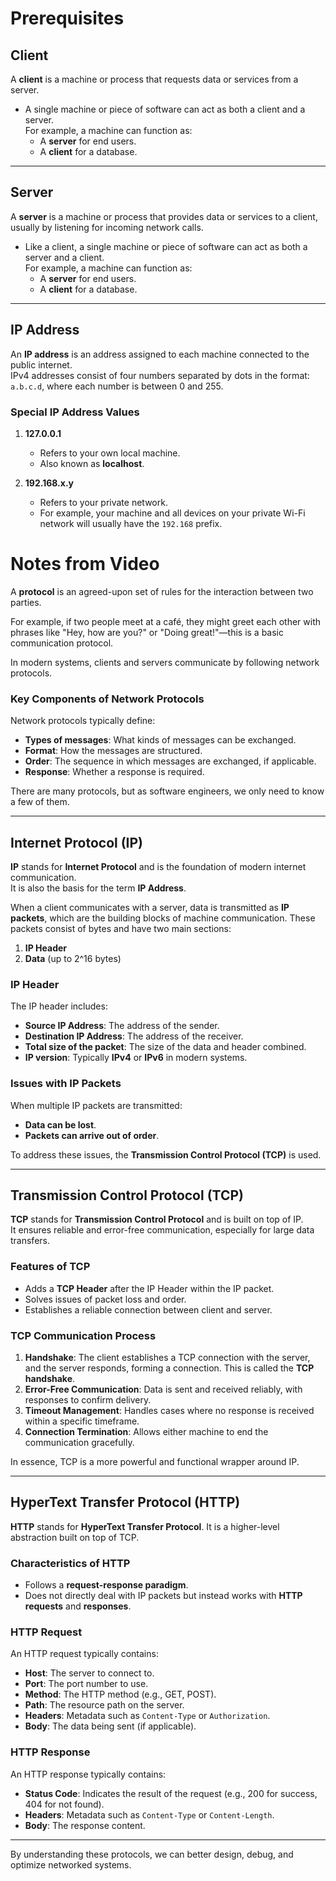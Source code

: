 # Prerequisites

## Client
A **client** is a machine or process that requests data or services from a server.

- A single machine or piece of software can act as both a client and a server.  
  For example, a machine can function as:
  - A **server** for end users.
  - A **client** for a database.

---

## Server
A **server** is a machine or process that provides data or services to a client, usually by listening for incoming network calls.

- Like a client, a single machine or piece of software can act as both a server and a client.  
  For example, a machine can function as:
  - A **server** for end users.
  - A **client** for a database.

---

## IP Address
An **IP address** is an address assigned to each machine connected to the public internet.  
IPv4 addresses consist of four numbers separated by dots in the format: `a.b.c.d`, where each number is between 0 and 255.

### Special IP Address Values
1. **127.0.0.1**  
   - Refers to your own local machine.  
   - Also known as **localhost**.

2. **192.168.x.y**  
   - Refers to your private network.  
   - For example, your machine and all devices on your private Wi-Fi network will usually have the `192.168` prefix.


# Notes from Video

A **protocol** is an agreed-upon set of rules for the interaction between two parties.

For example, if two people meet at a café, they might greet each other with phrases like "Hey, how are you?" or "Doing great!"—this is a basic communication protocol.

In modern systems, clients and servers communicate by following network protocols.

### Key Components of Network Protocols
Network protocols typically define:
- **Types of messages**: What kinds of messages can be exchanged.
- **Format**: How the messages are structured.
- **Order**: The sequence in which messages are exchanged, if applicable.
- **Response**: Whether a response is required.

There are many protocols, but as software engineers, we only need to know a few of them.

---

## Internet Protocol (IP)

**IP** stands for **Internet Protocol** and is the foundation of modern internet communication.  
It is also the basis for the term **IP Address**.

When a client communicates with a server, data is transmitted as **IP packets**, which are the building blocks of machine communication. These packets consist of bytes and have two main sections:

1. **IP Header**
2. **Data** (up to 2^16 bytes)

### IP Header
The IP header includes:
- **Source IP Address**: The address of the sender.
- **Destination IP Address**: The address of the receiver.
- **Total size of the packet**: The size of the data and header combined.
- **IP version**: Typically **IPv4** or **IPv6** in modern systems.

### Issues with IP Packets
When multiple IP packets are transmitted:
- **Data can be lost**.
- **Packets can arrive out of order**.

To address these issues, the **Transmission Control Protocol (TCP)** is used.

---

## Transmission Control Protocol (TCP)

**TCP** stands for **Transmission Control Protocol** and is built on top of IP.  
It ensures reliable and error-free communication, especially for large data transfers.

### Features of TCP
- Adds a **TCP Header** after the IP Header within the IP packet.
- Solves issues of packet loss and order.
- Establishes a reliable connection between client and server.

### TCP Communication Process
1. **Handshake**: The client establishes a TCP connection with the server, and the server responds, forming a connection. This is called the **TCP handshake**.
2. **Error-Free Communication**: Data is sent and received reliably, with responses to confirm delivery.
3. **Timeout Management**: Handles cases where no response is received within a specific timeframe.
4. **Connection Termination**: Allows either machine to end the communication gracefully.

In essence, TCP is a more powerful and functional wrapper around IP.

---

## HyperText Transfer Protocol (HTTP)

**HTTP** stands for **HyperText Transfer Protocol**. It is a higher-level abstraction built on top of TCP.  

### Characteristics of HTTP
- Follows a **request-response paradigm**.
- Does not directly deal with IP packets but instead works with **HTTP requests** and **responses**.

### HTTP Request
An HTTP request typically contains:
- **Host**: The server to connect to.
- **Port**: The port number to use.
- **Method**: The HTTP method (e.g., GET, POST).
- **Path**: The resource path on the server.
- **Headers**: Metadata such as `Content-Type` or `Authorization`.
- **Body**: The data being sent (if applicable).

### HTTP Response
An HTTP response typically contains:
- **Status Code**: Indicates the result of the request (e.g., 200 for success, 404 for not found).
- **Headers**: Metadata such as `Content-Type` or `Content-Length`.
- **Body**: The response content.

---

By understanding these protocols, we can better design, debug, and optimize networked systems.
